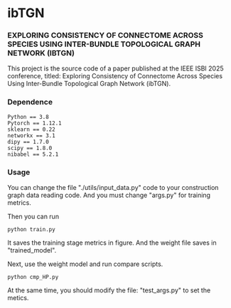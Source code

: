# ibTGN
### EXPLORING CONSISTENCY OF CONNECTOME ACROSS SPECIES USING INTER-BUNDLE TOPOLOGICAL GRAPH NETWORK (IBTGN)

This project is the source code of a paper published at the IEEE ISBI 2025 conference, titled: Exploring Consistency of Connectome Across Species Using Inter-Bundle Topological Graph Network (ibTGN).

### Dependence
```
Python == 3.8
Pytorch == 1.12.1
sklearn == 0.22
networkx == 3.1
dipy == 1.7.0
scipy == 1.8.0
nibabel == 5.2.1
```

### Usage
You can change the file "./utils/input_data.py" code to your construction graph data reading code. And you must change "args.py" for training metrics.

Then you can run
```
python train.py
```
It saves the training stage metrics in figure. And the weight file saves in "trained_model".

Next, use the weight model and run compare scripts. 
```
python cmp_HP.py
```

At the same time, you should modify the file: "test_args.py" to set the metics. 
